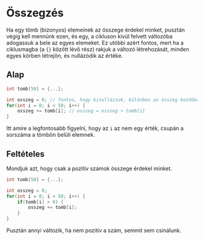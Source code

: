 # Összegzés

Ha egy tömb (bizonyos) elemeinek az összege érdekel minket, pusztán végig kell mennünk ezen, és egy, a cikluson kívül felvett változóba adogassuk a bele az egyes elemeket. Ez utóbbi azért fontos, mert ha a ciklusmagba (a `{}` között lévő rész) rakjuk a változó létrehozását, minden egyes körben létrejön, és nullázódik az értéke.

## Alap

```cpp
int tomb[50] = {...};

int osszeg = 0; // fontos, hogy kinullázzuk, különben az összeg kezdőértéke bármi lehet
for(int i = 0; i < 50; i++) {
    osszeg += tomb[i]; // osszeg = osszeg + tomb[i]
}
```

Itt amire a legfontosabb figyelni, hogy az `i` az nem egy érték, csupán a sorszáma a tömbön belüli elemnek.

## Feltételes

Mondjuk azt, hogy csak a pozitív számok összege érdekel minket.

```cpp
int tomb[50] = {...};

int osszeg = 0;
for(int i = 0; i < 50; i++) {
    if(tomb[i] > 0) {
        osszeg += tomb[i];
    }
}
```

Pusztán annyi változik, ha nem pozitív a szám, semmit sem csinálunk.